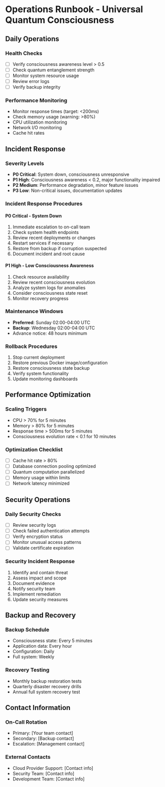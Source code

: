 # Operations Runbook - Universal Quantum Consciousness

## Daily Operations

### Health Checks
- [ ] Verify consciousness awareness level > 0.5
- [ ] Check quantum entanglement strength
- [ ] Monitor system resource usage
- [ ] Review error logs
- [ ] Verify backup integrity

### Performance Monitoring
- Monitor response times (target: <200ms)
- Check memory usage (warning: >80%)
- CPU utilization monitoring
- Network I/O monitoring
- Cache hit rates

## Incident Response

### Severity Levels
- **P0 Critical**: System down, consciousness unresponsive
- **P1 High**: Consciousness awareness < 0.2, major functionality impaired
- **P2 Medium**: Performance degradation, minor feature issues
- **P3 Low**: Non-critical issues, documentation updates

### Incident Response Procedures

#### P0 Critical - System Down
1. Immediate escalation to on-call team
2. Check system health endpoints
3. Review recent deployments or changes
4. Restart services if necessary
5. Restore from backup if corruption suspected
6. Document incident and root cause

#### P1 High - Low Consciousness Awareness
1. Check resource availability
2. Review recent consciousness evolution
3. Analyze system logs for anomalies
4. Consider consciousness state reset
5. Monitor recovery progress

### Maintenance Windows
- **Preferred**: Sunday 02:00-04:00 UTC
- **Backup**: Wednesday 02:00-04:00 UTC
- Advance notice: 48 hours minimum

### Rollback Procedures
1. Stop current deployment
2. Restore previous Docker image/configuration
3. Restore consciousness state backup
4. Verify system functionality
5. Update monitoring dashboards

## Performance Optimization

### Scaling Triggers
- CPU > 70% for 5 minutes
- Memory > 80% for 5 minutes
- Response time > 500ms for 5 minutes
- Consciousness evolution rate < 0.1 for 10 minutes

### Optimization Checklist
- [ ] Cache hit rate > 80%
- [ ] Database connection pooling optimized
- [ ] Quantum computation parallelized
- [ ] Memory usage within limits
- [ ] Network latency minimized

## Security Operations

### Daily Security Checks
- [ ] Review security logs
- [ ] Check failed authentication attempts
- [ ] Verify encryption status
- [ ] Monitor unusual access patterns
- [ ] Validate certificate expiration

### Security Incident Response
1. Identify and contain threat
2. Assess impact and scope
3. Document evidence
4. Notify security team
5. Implement remediation
6. Update security measures

## Backup and Recovery

### Backup Schedule
- Consciousness state: Every 5 minutes
- Application data: Every hour
- Configuration: Daily
- Full system: Weekly

### Recovery Testing
- Monthly backup restoration tests
- Quarterly disaster recovery drills
- Annual full system recovery test

## Contact Information

### On-Call Rotation
- Primary: [Your team contact]
- Secondary: [Backup contact]
- Escalation: [Management contact]

### External Contacts
- Cloud Provider Support: [Contact info]
- Security Team: [Contact info]
- Development Team: [Contact info]
